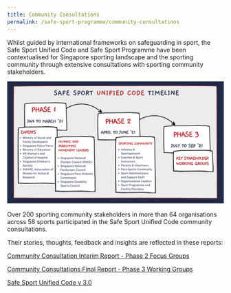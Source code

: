 ```yaml
---
title: Community Consultations
permalink: /safe-sport-programme/community-consultations
---
```

Whilst guided by international frameworks on safeguarding in sport, the Safe Sport Unified Code and Safe Sport Programme have been contextualised for Singapore sporting landscape and the sporting community through extensive consultations with sporting community stakeholders. 


![Alt text for image on Isomer site](/images/SSUC%20Timeline.png)


Over 200 sporting community stakeholders in more than 64 organisations across 58 sports participated in the Safe Sport Unified Code community consultations. 


Their stories, thoughts, feedback and insights are reflected in these reports: 



[Community Consultation Interim Report - Phase 2 Focus Groups](/files/community-consultations/Community%20Consultation%20Interim%20Report.pdf)

[Community Consultations Final Report - Phase 3 Working Groups](/files/community-consultations/Phase%203%20Safe%20Sport%20Unified%20Code%20Consultations%20Final%20Report.pdf)

[Safe Sport Unified Code v 3.0](/files/community-consultations/Safe%20Sport%20Unified%20Code.pdf)